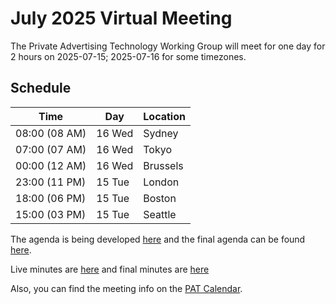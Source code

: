 # July 2025 Virtual Meeting

The Private Advertising Technology Working Group will meet for one day for 2 hours on 2025-07-15; 2025-07-16 for some timezones.

 ## Schedule

 | Time          | Day    | Location      |
 | ------------- | ------ | ------------- |
 | 08:00 (08 AM) | 16 Wed | Sydney        |
 | 07:00 (07 AM) | 16 Wed | Tokyo         |
 | 00:00 (12 AM) | 16 Wed | Brussels      |
 | 23:00 (11 PM) | 15 Tue | London        |
 | 18:00 (06 PM) | 15 Tue | Boston        |
 | 15:00 (03 PM) | 15 Tue | Seattle       |

 The agenda is being developed [here](https://github.com/w3c/patwg/issues/) and the final agenda can be found [here](https://github.com/w3c/patwg/issues/53).

 Live minutes are [here](https://docs.google.com/document/d/1U7uR1tdwsF4UB74KPYwJHzrpZAcxziIw218I-eAGaJU/edit?usp=sharing) and final minutes are [here](https://github.com/w3c/patwg/blob/main/meetings/2025/07-telecons/07-15-minutes.md)

 Also, you can find the meeting info on the [PAT Calendar](https://www.w3.org/groups/wg/pat/calendar/).

